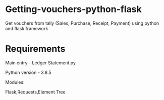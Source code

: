 # Getting-vouchers-python-flask
Get vouchers from tally (Sales, Purchase, Receipt, Payment)  using python and flask framework

# Requirements

Main entry - Ledger Statement.py

Python version - 3.8.5

Modules:

Flask,Requests,Element Tree

